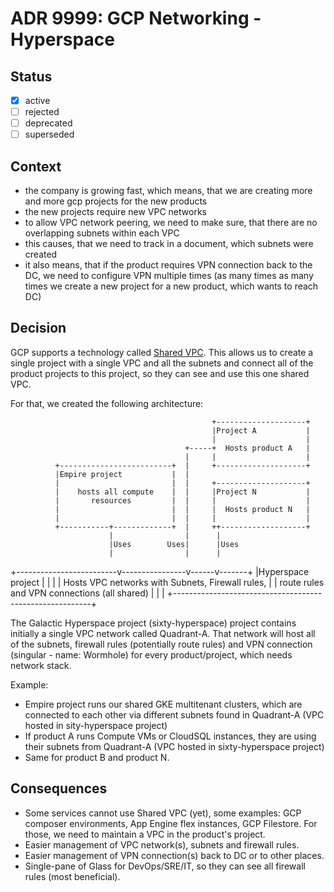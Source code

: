 <!-- File format adr/adr-0000-project-keyword-YYYY-MM-DD.md -->

# ADR 9999: GCP Networking - Hyperspace

## Status

- [x] active
- [ ] rejected
- [ ] deprecated
- [ ] superseded

## Context

- the company is growing fast, which means, that we are creating more and more gcp projects for the new products
- the new projects require new VPC networks
- to allow VPC network peering, we need to make sure, that there are no overlapping subnets within each VPC
- this causes, that we need to track in a document, which subnets were created
- it also means, that if the product requires VPN connection back to the DC, we need to configure VPN multiple times (as many times as many times we create a new project for a new product, which wants to reach DC)

## Decision

GCP supports a technology called [Shared VPC](https://cloud.google.com/vpc/docs/shared-vpc). This allows us to create a single project with a single VPC and all the subnets and connect all of the product projects to this project, so they can see and use this one shared VPC.

For that, we created the following architecture:

                                                 +--------------------+
                                                 |Project A           |
                                                 |                    |
                                           +-----+  Hosts product A   |
                                           |     |                    |
              +-------------------------+  |     +--------------------+
              |Empire project           |  |
              |                         |  |     +--------------------+
              |    hosts all compute    |  |     |Project N           |
              |       resources         |  |     |                    |
              |                         |  |     |  Hosts product N   |
              |                         |  |     |                    |
              +-----------+-------------+  |     ++-------------------+
                          |                |      |
                          |Uses        Uses|      |Uses
                          |                |      |
+-------------------------v----------------v------v-------+
|Hyperspace project                                       |
|                                                         |
|     Hosts VPC networks with Subnets, Firewall rules,    |
|     route rules and VPN connections (all shared)        |
|                                                         |
+---------------------------------------------------------+


The Galactic Hyperspace project (sixty-hyperspace) project contains initially a single VPC network called Quadrant-A. That network will host all of the subnets, firewall rules (potentially route rules) and VPN connection (singular - name: Wormhole) for every product/project, which needs network stack.
 
Example:

- Empire project runs our shared GKE multitenant clusters, which are connected to each other via different subnets found in Quadrant-A (VPC hosted in sity-hyperspace project)
- If product A runs Compute VMs or CloudSQL instances, they are using their subnets from Quadrant-A (VPC hosted in sixty-hyperspace project)
- Same for product B and product N.


## Consequences

- Some services cannot use Shared VPC (yet), some examples: GCP composer environments, App Engine flex instances, GCP Filestore. For those, we need to maintain a VPC in the product's project.
- Easier management of VPC network(s), subnets and firewall rules.
- Easier management of VPN connection(s) back to DC or to other places.
- Single-pane of Glass for DevOps/SRE/IT, so they can see all firewall rules (most beneficial).

